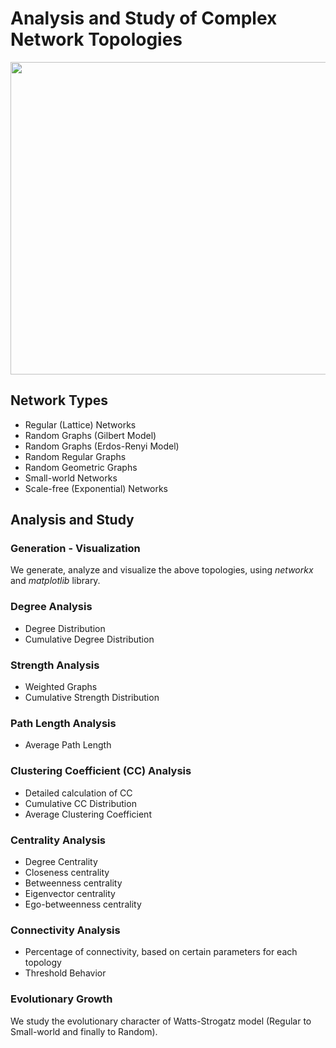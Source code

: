 # Analysis and Study of Complex Network Topologies
<img src="https://user-images.githubusercontent.com/50949470/111456762-0fe06700-8720-11eb-9acd-02674c59262b.png" width="800" height="500">

## Network Types
* Regular (Lattice) Networks
* Random Graphs (Gilbert Model)
* Random Graphs (Erdos-Renyi Model)
* Random Regular Graphs
* Random Geometric Graphs
* Small-world Networks
* Scale-free (Exponential) Networks

## Analysis and Study

### Generation - Visualization
We generate, analyze and visualize the above topologies, using *networkx* and *matplotlib* library.

### Degree Analysis
* Degree Distribution
* Cumulative Degree Distribution

### Strength Analysis
* Weighted Graphs
* Cumulative Strength Distribution

### Path Length Analysis
* Average Path Length

### Clustering Coefficient (CC) Analysis
* Detailed calculation of CC
* Cumulative CC Distribution
* Average Clustering Coefficient

### Centrality Analysis
* Degree Centrality
* Closeness centrality
* Betweenness centrality
* Eigenvector centrality
* Ego-betweenness centrality

### Connectivity Analysis
* Percentage of connectivity, based on certain parameters for each topology
* Threshold Behavior

### Evolutionary Growth
We study the evolutionary character of Watts-Strogatz model (Regular to Small-world and finally to Random).
